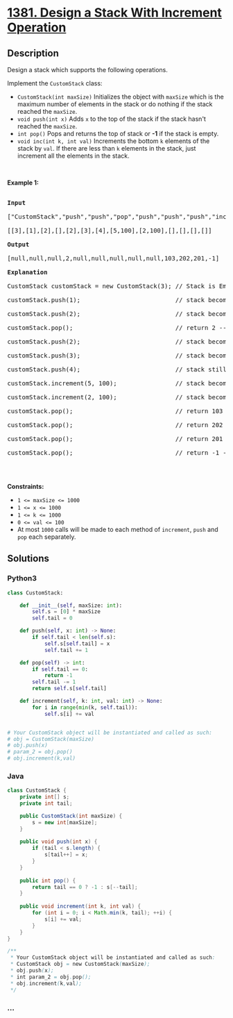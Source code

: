 # [1381. Design a Stack With Increment Operation](https://leetcode.com/problems/design-a-stack-with-increment-operation)



## Description

<p>Design a stack which supports the following operations.</p>



<p>Implement the <code>CustomStack</code> class:</p>



<ul>
	<li><code>CustomStack(int maxSize)</code> Initializes the object with <code>maxSize</code> which is the maximum number of elements in the stack or do nothing if the stack reached the <code>maxSize</code>.</li>
	<li><code>void push(int x)</code>&nbsp;Adds <code>x</code> to the top of the stack if the stack hasn&#39;t reached the <code>maxSize</code>.</li>
	<li><code>int pop()</code>&nbsp;Pops and returns the top of stack or <strong>-1</strong> if the stack is empty.</li>
	<li><code>void inc(int k, int val)</code> Increments the bottom <code>k</code> elements of the stack by <code>val</code>. If there are less than <code>k</code> elements in the stack, just increment all the elements in the stack.</li>
</ul>



<p>&nbsp;</p>

<p><strong>Example 1:</strong></p>



<pre>

<strong>Input</strong>

[&quot;CustomStack&quot;,&quot;push&quot;,&quot;push&quot;,&quot;pop&quot;,&quot;push&quot;,&quot;push&quot;,&quot;push&quot;,&quot;increment&quot;,&quot;increment&quot;,&quot;pop&quot;,&quot;pop&quot;,&quot;pop&quot;,&quot;pop&quot;]

[[3],[1],[2],[],[2],[3],[4],[5,100],[2,100],[],[],[],[]]

<strong>Output</strong>

[null,null,null,2,null,null,null,null,null,103,202,201,-1]

<strong>Explanation</strong>

CustomStack customStack = new CustomStack(3); // Stack is Empty []

customStack.push(1);                          // stack becomes [1]

customStack.push(2);                          // stack becomes [1, 2]

customStack.pop();                            // return 2 --&gt; Return top of the stack 2, stack becomes [1]

customStack.push(2);                          // stack becomes [1, 2]

customStack.push(3);                          // stack becomes [1, 2, 3]

customStack.push(4);                          // stack still [1, 2, 3], Don&#39;t add another elements as size is 4

customStack.increment(5, 100);                // stack becomes [101, 102, 103]

customStack.increment(2, 100);                // stack becomes [201, 202, 103]

customStack.pop();                            // return 103 --&gt; Return top of the stack 103, stack becomes [201, 202]

customStack.pop();                            // return 202 --&gt; Return top of the stack 102, stack becomes [201]

customStack.pop();                            // return 201 --&gt; Return top of the stack 101, stack becomes []

customStack.pop();                            // return -1 --&gt; Stack is empty return -1.

</pre>



<p>&nbsp;</p>

<p><strong>Constraints:</strong></p>



<ul>
	<li><code>1 &lt;= maxSize &lt;= 1000</code></li>
	<li><code>1 &lt;= x &lt;= 1000</code></li>
	<li><code>1 &lt;= k &lt;= 1000</code></li>
	<li><code>0 &lt;= val &lt;= 100</code></li>
	<li>At most&nbsp;<code>1000</code>&nbsp;calls will be made to each method of <code>increment</code>, <code>push</code> and <code>pop</code> each separately.</li>
</ul>

## Solutions

<!-- tabs:start -->

### **Python3**

```python
class CustomStack:

    def __init__(self, maxSize: int):
        self.s = [0] * maxSize
        self.tail = 0

    def push(self, x: int) -> None:
        if self.tail < len(self.s):
            self.s[self.tail] = x
            self.tail += 1

    def pop(self) -> int:
        if self.tail == 0:
            return -1
        self.tail -= 1
        return self.s[self.tail]

    def increment(self, k: int, val: int) -> None:
        for i in range(min(k, self.tail)):
            self.s[i] += val


# Your CustomStack object will be instantiated and called as such:
# obj = CustomStack(maxSize)
# obj.push(x)
# param_2 = obj.pop()
# obj.increment(k,val)
```

### **Java**

```java
class CustomStack {
    private int[] s;
    private int tail;

    public CustomStack(int maxSize) {
        s = new int[maxSize];
    }
    
    public void push(int x) {
        if (tail < s.length) {
            s[tail++] = x;
        }
    }
    
    public int pop() {
        return tail == 0 ? -1 : s[--tail];
    }
    
    public void increment(int k, int val) {
        for (int i = 0; i < Math.min(k, tail); ++i) {
            s[i] += val;
        }
    }
}

/**
 * Your CustomStack object will be instantiated and called as such:
 * CustomStack obj = new CustomStack(maxSize);
 * obj.push(x);
 * int param_2 = obj.pop();
 * obj.increment(k,val);
 */
```

### **...**

```

```

<!-- tabs:end -->
